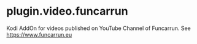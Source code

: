 # plugin.video.funcarrun

Kodi AddOn for videos published on YouTube Channel of Funcarrun.
See https://www.funcarrun.eu
